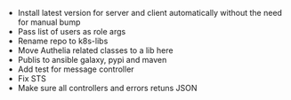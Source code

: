 - Install latest version for server and client automatically without the need for manual bump
- Pass list of users as role args
- Rename repo to k8s-libs
- Move Authelia related classes to a lib here
- Publis to ansible galaxy, pypi and maven
- Add test for message controller
- Fix STS
- Make sure all controllers and errors retuns JSON